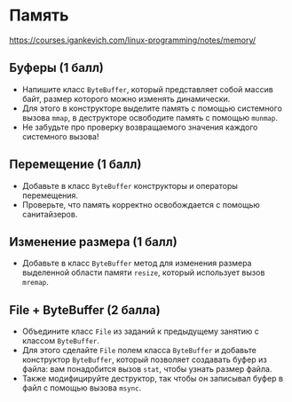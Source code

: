 # Память
https://courses.igankevich.com/linux-programming/notes/memory/
## Буферы (1 балл)
- Напишите класс `ByteBuffer`, который представляет собой массив байт, размер которого можно изменять динамически. 
- Для этого в конструкторе выделите память с помощью системного вызова `mmap`, в деструкторе освободите память с помощью `munmap`. 
- Не забудьте про проверку возвращаемого значения каждого системного вызова!

## Перемещение (1 балл)
- Добавьте в класс `ByteBuffer` конструкторы и операторы перемещения. 
- Проверьте, что память корректно освобождается с помощью санитайзеров.

## Изменение размера (1 балл)
- Добавьте в класс `ByteBuffer` метод для изменения размера выделенной области памяти `resize`, который использует вызов `mremap`.

## File + ByteBuffer (2 балла)
- Объедините класс `File` из заданий к предыдущему занятию с классом `ByteBuffer`. 
- Для этого сделайте `File` полем класса `ByteBuffer` и добавьте конструктор `ByteBuffer`, который позволяет создавать буфер из файла: вам понадобится вызов `stat`, чтобы узнать размер файла. 
- Также модифицируйте деструктор, так чтобы он записывал буфер в файл с помощью вызова `msync`.